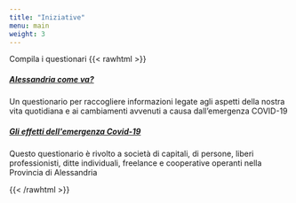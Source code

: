 ```yaml
---
title: "Iniziative"
menu: main
weight: 3
---
```


Compila i questionari
{{< rawhtml >}}
<div class="pt-5 pb-5 bg-grey1">
    <div class="container">
        <div class="row">
            <div class="col-md-6">
                <div class="card bg-orange shadow hover-shadow-lg border-0 position-relative zindex-100">
                    <div class="card-body py-5">
                        <div class="d-flex align-items-start">
                            <div class="icon text-white">
                                <i class="fas fa-list-alt"></i>
                            </div>
                            <div class="icon-text">
                                <h5 class="h4"><a href="/alessandria-come-va" class="text-white">Alessandria come va?</a></h5>
                                <p class="mb-0 text-white">Un questionario per raccogliere informazioni legate agli aspetti della nostra vita quotidiana e ai cambiamenti avvenuti a causa dall’emergenza COVID-19</p>
                            </div>
                        </div>
                    </div>
                </div>
            </div>
            <div class="col-md-6">
                <div class="card bg-orange shadow hover-shadow-lg border-0 position-relative zindex-100">
                    <div class="card-body py-5">
                        <div class="d-flex align-items-start">
                            <div class="icon text-white">
                                <i class="fas fa-list-alt"></i>
                            </div>
                            <div class="icon-text">
                                <h5 class="h4"><a href="/emergenza-covid19" class="text-white">Gli effetti dell'emergenza Covid-19</a></h5>
                                <p class="mb-0 text-white">Questo questionario è rivolto a società di capitali, di persone, liberi professionisti, ditte individuali, freelance e cooperative operanti nella Provincia di Alessandria</p>
                            </div>
                        </div>
                    </div>
                </div>
            </div>
        </div>
    </div>
</div>
{{< /rawhtml >}}
